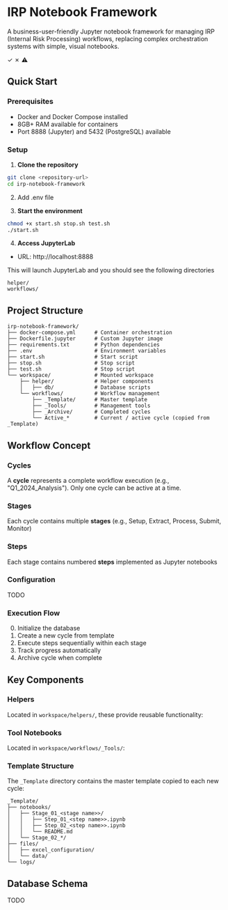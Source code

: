 # IRP Notebook Framework

A business-user-friendly Jupyter notebook framework for managing IRP (Internal Risk Processing) workflows, replacing complex orchestration systems with simple, visual notebooks.

✓
✗
⚠

## Quick Start

### Prerequisites
- Docker and Docker Compose installed
- 8GB+ RAM available for containers
- Port 8888 (Jupyter) and 5432 (PostgreSQL) available

### Setup

1. **Clone the repository**
```bash
git clone <repository-url>
cd irp-notebook-framework
```

2. Add .env file

3. **Start the environment**
```bash
chmod +x start.sh stop.sh test.sh
./start.sh
```

4. **Access JupyterLab**
- URL: http://localhost:8888

This will launch JupyterLab and you should see the following directories

```
helper/
workflows/
``` 




## Project Structure

```
irp-notebook-framework/
├── docker-compose.yml      # Container orchestration
├── Dockerfile.jupyter      # Custom Jupyter image
├── requirements.txt        # Python dependencies
├── .env                    # Environment variables
├── start.sh                # Start script
├── stop.sh                 # Stop script
├── test.sh                 # Stop script
└── workspace/              # Mounted workspace
    ├── helper/             # Helper components
    │   ├── db/             # Database scripts
    └── workflows/          # Workflow management
        ├── _Template/      # Master template
        ├── _Tools/         # Management tools
        ├── _Archive/       # Completed cycles
        └── Active_*        # Current / active cycle (copied from _Template)
```

## Workflow Concept

### Cycles
A **cycle** represents a complete workflow execution (e.g., "Q1_2024_Analysis"). Only one cycle can be active at a time.

### Stages
Each cycle contains multiple **stages** (e.g., Setup, Extract, Process, Submit, Monitor)

### Steps
Each stage contains numbered **steps** implemented as Jupyter notebooks

### Configuration

TODO

### Execution Flow
0. Initialize the database
1. Create a new cycle from template
2. Execute steps sequentially within each stage
3. Track progress automatically
4. Archive cycle when complete

## Key Components

### Helpers
Located in `workspace/helpers/`, these provide reusable functionality:

### Tool Notebooks
Located in `workspace/workflows/_Tools/`:

### Template Structure
The `_Template` directory contains the master template copied to each new cycle:

```
_Template/
├── notebooks/
│   ├── Stage_01_<stage name>>/
│   │   ├── Step_01_<step name>>.ipynb
│   │   ├── Step_02_<step name>>.ipynb
│   │   └── README.md
│   └── Stage_02_*/
├── files/
│   ├── excel_configuration/
│   └── data/
└── logs/
```

## Database Schema

TODO